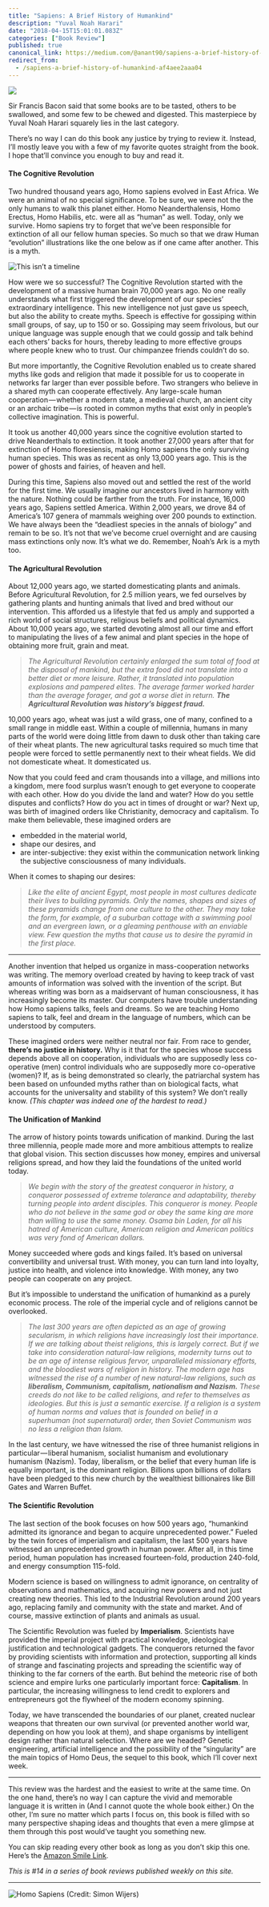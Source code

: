 ```yaml
---
title: "Sapiens: A Brief History of Humankind"
description: "Yuval Noah Harari"
date: "2018-04-15T15:01:01.083Z"
categories: ["Book Review"]
published: true
canonical_link: https://medium.com/@anant90/sapiens-a-brief-history-of-humankind-af4aee2aaa04
redirect_from:
  - /sapiens-a-brief-history-of-humankind-af4aee2aaa04
---
```


![](/assets/blog/sapiens-a-brief-history-of-humankind/asset-1.jpeg)

Sir Francis Bacon said that some books are to be tasted, others to be swallowed, and some few to be chewed and digested. This masterpiece by Yuval Noah Harari squarely lies in the last category.

There’s no way I can do this book any justice by trying to review it. Instead, I’ll mostly leave you with a few of my favorite quotes straight from the book. I hope that’ll convince you enough to buy and read it.

#### The Cognitive Revolution

Two hundred thousand years ago, Homo sapiens evolved in East Africa. We were an animal of no special significance. To be sure, we were not the the only humans to walk this planet either. Homo Neanderthalensis, Homo Erectus, Homo Habilis, etc. were all as “human” as well. Today, only we survive. Homo sapiens try to forget that we’ve been responsible for extinction of all our fellow human species. So much so that we draw Human “evolution” illustrations like the one below as if one came after another. This is a myth.

![This isn’t a timeline](/assets/blog/sapiens-a-brief-history-of-humankind/asset-2.jpeg)

How were we so successful? The Cognitive Revolution started with the development of a massive human brain 70,000 years ago. No one really understands what first triggered the development of our species’ extraordinary intelligence. This new intelligence not just gave us speech, but also the ability to create myths. Speech is effective for gossiping within small groups, of say, up to 150 or so. Gossiping may seem frivolous, but our unique language was supple enough that we could gossip and talk behind each others’ backs for hours, thereby leading to more effective groups where people knew who to trust. Our chimpanzee friends couldn’t do so.

But more importantly, the Cognitive Revolution enabled us to create shared myths like gods and religion that made it possible for us to cooperate in networks far larger than ever possible before. Two strangers who believe in a shared myth can cooperate effectively. Any large-scale human cooperation — whether a modern state, a medieval church, an ancient city or an archaic tribe — is rooted in common myths that exist only in people’s collective imagination. This is powerful.

It took us another 40,000 years since the cognitive evolution started to drive Neanderthals to extinction. It took another 27,000 years after that for extinction of Homo floresiensis, making Homo sapiens the only surviving human species. This was as recent as only 13,000 years ago. This is the power of ghosts and fairies, of heaven and hell.

During this time, Sapiens also moved out and settled the rest of the world for the first time. We usually imagine our ancestors lived in harmony with the nature. Nothing could be farther from the truth. For instance, 16,000 years ago, Sapiens settled America. Within 2,000 years, we drove 84 of America’s 107 genera of mammals weighing over 200 pounds to extinction. We have always been the “deadliest species in the annals of biology” and remain to be so. It’s not that we’ve become cruel overnight and are causing mass extinctions only now. It’s what we do. Remember, Noah’s Ark is a myth too.

#### The Agricultural Revolution

About 12,000 years ago, we started domesticating plants and animals. Before Agricultural Revolution, for 2.5 million years, we fed ourselves by gathering plants and hunting animals that lived and bred without our intervention. This afforded us a lifestyle that fed us amply and supported a rich world of social structures, religious beliefs and political dynamics. About 10,000 years ago, we started devoting almost all our time and effort to manipulating the lives of a few animal and plant species in the hope of obtaining more fruit, grain and meat.

> _The Agricultural Revolution certainly enlarged the sum total of food at the disposal of mankind, but the extra food did not translate into a better diet or more leisure. Rather, it translated into population explosions and pampered elites. The average farmer worked harder than the average forager, and got a worse diet in return._ **_The Agricultural Revolution was history’s biggest fraud._**

10,000 years ago, wheat was just a wild grass, one of many, confined to a small range in middle east. Within a couple of millennia, humans in many parts of the world were doing little from dawn to dusk other than taking care of their wheat plants. The new agricultural tasks required so much time that people were forced to settle permanently next to their wheat fields. We did not domesticate wheat. It domesticated us.

Now that you could feed and cram thousands into a village, and millions into a kingdom, mere food surplus wasn’t enough to get everyone to cooperate with each other. How do you divide the land and water? How do you settle disputes and conflicts? How do you act in times of drought or war? Next up, was birth of imagined orders like Christianity, democracy and capitalism. To make them believable, these imagined orders are

- embedded in the material world,
- shape our desires, and
- are inter-subjective: they exist within the communication network linking the subjective consciousness of many individuals.

When it comes to shaping our desires:

> _Like the elite of ancient Egypt, most people in most cultures dedicate their lives to building pyramids. Only the names, shapes and sizes of these pyramids change from one culture to the other. They may take the form, for example, of a suburban cottage with a swimming pool and an evergreen lawn, or a gleaming penthouse with an enviable view. Few question the myths that cause us to desire the pyramid in the first place._

---

Another invention that helped us organize in mass-cooperation networks was writing. The memory overload created by having to keep track of vast amounts of information was solved with the invention of the script. But whereas writing was born as a maidservant of human consciousness, it has increasingly become its master. Our computers have trouble understanding how Homo sapiens talks, feels and dreams. So we are teaching Homo sapiens to talk, feel and dream in the language of numbers, which can be understood by computers.

These imagined orders were neither neutral nor fair. From race to gender, **there’s no justice in history.** Why is it that for the species whose success depends above all on cooperation, individuals who are supposedly less co-operative (men) control individuals who are supposedly more co-operative (women)? If, as is being demonstrated so clearly, the patriarchal system has been based on unfounded myths rather than on biological facts, what accounts for the universality and stability of this system? We don’t really know. _(This chapter was indeed one of the hardest to read.)_

#### The Unification of Mankind

The arrow of history points towards unification of mankind. During the last three millennia, people made more and more ambitious attempts to realize that global vision. This section discusses how money, empires and universal religions spread, and how they laid the foundations of the united world today.

> _We begin with the story of the greatest conqueror in history, a conqueror possessed of extreme tolerance and adaptability, thereby turning people into ardent disciples. This conqueror is money. People who do not believe in the same god or obey the same king are more than willing to use the same money. Osama bin Laden, for all his hatred of American culture, American religion and American politics was very fond of American dollars._

Money succeeded where gods and kings failed. It’s based on universal convertibility and universal trust. With money, you can turn land into loyalty, justice into health, and violence into knowledge. With money, any two people can cooperate on any project.

But it’s impossible to understand the unification of humankind as a purely economic process. The role of the imperial cycle and of religions cannot be overlooked.

> _The last 300 years are often depicted as an age of growing secularism, in which religions have increasingly lost their importance. If we are talking about theist religions, this is largely correct. But if we take into consideration natural-law religions, modernity turns out to be an age of intense religious fervor, unparalleled missionary efforts, and the bloodiest wars of religion in history. The modern age has witnessed the rise of a number of new natural-law religions, such as_ **_liberalism, Communism, capitalism, nationalism and Nazism._** _These creeds do not like to be called religions, and refer to themselves as ideologies. But this is just a semantic exercise. If a religion is a system of human norms and values that is founded on belief in a superhuman (not supernatural) order, then Soviet Communism was no less a religion than Islam._

In the last century, we have witnessed the rise of three humanist religions in particular — liberal humanism, socialist humanism and evolutionary humanism (Nazism). Today, liberalism, or the belief that every human life is equally important, is the dominant religion. Billions upon billions of dollars have been pledged to this new church by the wealthiest billionaires like Bill Gates and Warren Buffet.

#### The Scientific Revolution

The last section of the book focuses on how 500 years ago, “humankind admitted its ignorance and began to acquire unprecedented power.” Fueled by the twin forces of imperialism and capitalism, the last 500 years have witnessed an unprecedented growth in human power. After all, in this time period, human population has increased fourteen-fold, production 240-fold, and energy consumption 115-fold.

Modern science is based on willingness to admit ignorance, on centrality of observations and mathematics, and acquiring new powers and not just creating new theories. This led to the Industrial Revolution around 200 years ago, replacing family and community with the state and market. And of course, massive extinction of plants and animals as usual.

The Scientific Revolution was fueled by **Imperialism**. Scientists have provided the imperial project with practical knowledge, ideological justification and technological gadgets. The conquerors returned the favor by providing scientists with information and protection, supporting all kinds of strange and fascinating projects and spreading the scientific way of thinking to the far corners of the earth. But behind the meteoric rise of both science and empire lurks one particularly important force: **Capitalism**. In particular, the increasing willingness to lend credit to explorers and entrepreneurs got the flywheel of the modern economy spinning.

Today, we have transcended the boundaries of our planet, created nuclear weapons that threaten our own survival (or prevented another world war, depending on how you look at them), and shape organisms by intelligent design rather than natural selection. Where are we headed? Genetic engineering, artificial intelligence and the possibility of the “singularity” are the main topics of Homo Deus, the sequel to this book, which I’ll cover next week.

---

This review was the hardest and the easiest to write at the same time. On the one hand, there’s no way I can capture the vivid and memorable language it is written in (And I cannot quote the whole book either.) On the other, I’m sure no matter which parts I focus on, this book is filled with so many perspective shaping ideas and thoughts that even a mere glimpse at them through this post would’ve taught you something new.

You can skip reading every other book as long as you don’t skip this one. Here’s the [Amazon Smile Link](https://smile.amazon.com/Sapiens-Humankind-Yuval-Noah-Harari/dp/0099590085/).

_This is #14 in a series of book reviews published weekly on this site._

---

![Homo Sapiens (Credit: [Simon Wijers](https://unsplash.com/@simonwijers))](/assets/blog/sapiens-a-brief-history-of-humankind/asset-3.png)
